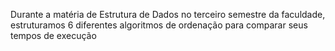 Durante a matéria de Estrutura de Dados no terceiro semestre da faculdade, estruturamos 6 diferentes algoritmos de ordenação para comparar seus tempos de execução
